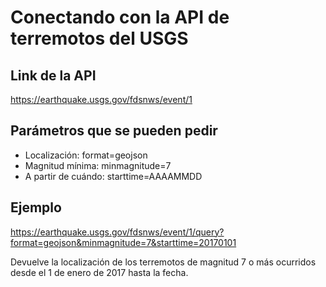 # Conectando con la API de terremotos del USGS

## Link de la API
https://earthquake.usgs.gov/fdsnws/event/1

## Parámetros que se pueden pedir
- Localización: format=geojson
- Magnitud mínima: minmagnitude=7
- A partir de cuándo: starttime=AAAAMMDD

## Ejemplo

https://earthquake.usgs.gov/fdsnws/event/1/query?format=geojson&minmagnitude=7&starttime=20170101

Devuelve la localización de los terremotos de magnitud 7 o más ocurridos desde el 1 de enero de 2017 hasta la fecha.
